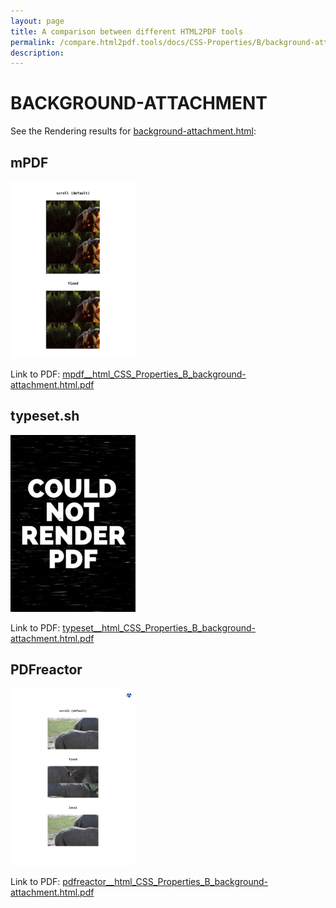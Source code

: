 ```yaml
---
layout: page
title: A comparison between different HTML2PDF tools
permalink: /compare.html2pdf.tools/docs/CSS-Properties/B/background-attachment/
description: 
---
```


# BACKGROUND-ATTACHMENT

See the Rendering results for [background-attachment.html](/html/CSS%20Properties/B/background-attachment.html):

## mPDF
![](mpdf__html_CSS_Properties_B_background-attachment.html.png) 

Link to PDF: [mpdf__html_CSS_Properties_B_background-attachment.html.pdf](mpdf__html_CSS_Properties_B_background-attachment.html.pdf)

## typeset.sh
![](typeset__html_CSS_Properties_B_background-attachment.html.png) 

Link to PDF: [typeset__html_CSS_Properties_B_background-attachment.html.pdf](typeset__html_CSS_Properties_B_background-attachment.html.pdf)

## PDFreactor
![](pdfreactor__html_CSS_Properties_B_background-attachment.html.png) 

Link to PDF: [pdfreactor__html_CSS_Properties_B_background-attachment.html.pdf](pdfreactor__html_CSS_Properties_B_background-attachment.html.pdf)
